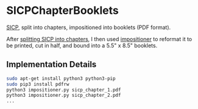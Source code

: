 # SICPChapterBooklets
[SICP](https://mitpress.mit.edu/sicp/), split into chapters, impositioned into booklets (PDF format).

After [splitting SICP into chapters](https://github.com/pepaslabs/SICPChapters), I then used [impositioner](https://github.com/sgelb/impositioner) to reformat it to be printed, cut in half, and bound into a 5.5" x 8.5" booklets.

## Implementation Details

```bash
sudo apt-get install python3 python3-pip
sudo pip3 install pdfrw
python3 impositioner.py sicp_chapter_1.pdf
python3 impositioner.py sicp_chapter_2.pdf
...
```
